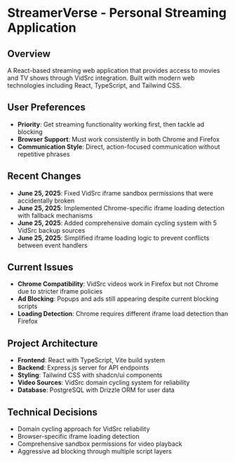 # StreamerVerse - Personal Streaming Application

## Overview
A React-based streaming web application that provides access to movies and TV shows through VidSrc integration. Built with modern web technologies including React, TypeScript, and Tailwind CSS.

## User Preferences
- **Priority**: Get streaming functionality working first, then tackle ad blocking
- **Browser Support**: Must work consistently in both Chrome and Firefox
- **Communication Style**: Direct, action-focused communication without repetitive phrases

## Recent Changes
- **June 25, 2025**: Fixed VidSrc iframe sandbox permissions that were accidentally broken
- **June 25, 2025**: Implemented Chrome-specific iframe loading detection with fallback mechanisms
- **June 25, 2025**: Added comprehensive domain cycling system with 5 VidSrc backup sources
- **June 25, 2025**: Simplified iframe loading logic to prevent conflicts between event handlers

## Current Issues
- **Chrome Compatibility**: VidSrc videos work in Firefox but not Chrome due to stricter iframe policies
- **Ad Blocking**: Popups and ads still appearing despite current blocking scripts
- **Loading Detection**: Chrome requires different iframe load detection than Firefox

## Project Architecture
- **Frontend**: React with TypeScript, Vite build system
- **Backend**: Express.js server for API endpoints
- **Styling**: Tailwind CSS with shadcn/ui components
- **Video Sources**: VidSrc domain cycling system for reliability
- **Database**: PostgreSQL with Drizzle ORM for user data

## Technical Decisions
- Domain cycling approach for VidSrc reliability
- Browser-specific iframe loading detection
- Comprehensive sandbox permissions for video playback
- Aggressive ad blocking through multiple script layers
